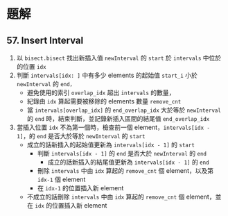 # 題解

## 57. Insert Interval

1. 以 `bisect.bisect` 找出新插入值 `newInterval` 的 `start` 於 `intervals` 中位於的位置 `idx`
2. 判斷 `intervals[idx: ]` 中有多少 elements 的起始值 `start_i` 小於 `newInterval` 的 `end，`
    - 避免使用的索引 `overlap_idx` 超出 `intervals` 的數量，
    - 紀錄由 `idx` 算起需要被移除的 elements 數量 `remove_cnt`
    - 當 `intervals[overlap_idx]` 的 `end_overlap_idx` 大於等於 `newInterval` 的 `end` 時，結束判斷，並記錄新插入區間的結尾值 `end_overlap_idx`
3. 當插入位置 `idx` 不為第一個時，檢查前一個 element，`intervals[idx - 1]`，的 `end` 是否大於等於 `newInterval` 的 `start`
    - 成立的話新插入的起始值更新為 `intervals[idx - 1]` 的 `start`
        - 判斷 `intervals[idx - 1]` 的 `end` 是否大於 `newInterval` 的 `end`
            - 成立的話新插入的結尾值更新為 `intervals[idx - 1]` 的 `end`
        - 刪除 `intervals` 中由 `idx` 算起的 `remove_cnt` 個 element，以及第 `idx-1` 個 element
        - 在 `idx-1` 的位置插入新 element
    - 不成立的話刪除 `intervals` 中由 `idx` 算起的 `remove_cnt` 個 element，並在 `idx` 的位置插入新 element
